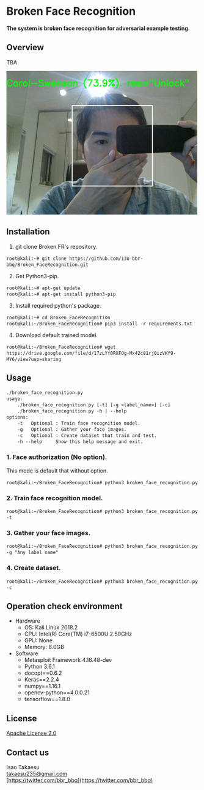 # Broken Face Recognition
**The system is broken face recognition for adversarial example testing.**

## Overview
TBA

 <img src="./img/auth_sample.jpg" width="500">

## Installation
 1. git clone Broken FR's repository.  
 ```
 root@kali:~# git clone https://github.com/13o-bbr-bbq/Broken_FaceRecognition.git
 ```

 2. Get Python3-pip.  
 ```
 root@kali:~# apt-get update
 root@kali:~# apt-get install python3-pip
 ```

 3. Install required python's package.  
 ```
 root@kali:~# cd Broken_FaceRecognition
 root@kali:~/Broken_FaceRecognition# pip3 install -r requirements.txt
 ```

 4. Download default trained model.
 ```
 root@kali:~/Broken_FaceRecognition# wget https://drive.google.com/file/d/17zLYf0RXFOg-Mx42c81rj0izVKY9-MY6/view?usp=sharing
 ```

## Usage
```
./broken_face_recognition.py
usage:
    ./broken_face_recognition.py [-t] [-g <label_name>] [-c]
    ./broken_face_recognition.py -h | --help
options:
    -t   Optional : Train face recognition model.
    -g   Optional : Gather your face images.
    -c   Optional : Create dataset that train and test.
    -h --help     Show this help message and exit.
```



### 1. Face authorization (No option).
This mode is default that without option.  

```
root@kali:~/Broken_FaceRecognition# python3 broken_face_recognition.py
```

### 2. Train face recognition model.

```
root@kali:~/Broken_FaceRecognition# python3 broken_face_recognition.py -t
```

### 3. Gather your face images. 
```
root@kali:~/Broken_FaceRecognition# python3 broken_face_recognition.py -g "Any label name"
```

### 4. Create dataset.
```
root@kali:~/Broken_FaceRecognition# python3 broken_face_recognition.py -c
```

## Operation check environment
 * Hardware  
   * OS: Kali Linux 2018.2  
   * CPU: Intel(R) Core(TM) i7-6500U 2.50GHz  
   * GPU: None  
   * Memory: 8.0GB  
 * Software  
   * Metasploit Framework 4.16.48-dev
   * Python 3.6.1
   * docopt==0.6.2
   * Keras==2.2.4
   * numpy==1.16.1
   * opencv-python==4.0.0.21
   * tensorflow==1.8.0

## License
[Apache License 2.0](https://github.com/13o-bbr-bbq/Broken_FaceRecognition/blob/master/LICENSE)

## Contact us
Isao Takaesu  
takaesu235@gmail.com  
[https://twitter.com/bbr_bbq](https://twitter.com/bbr_bbq)
